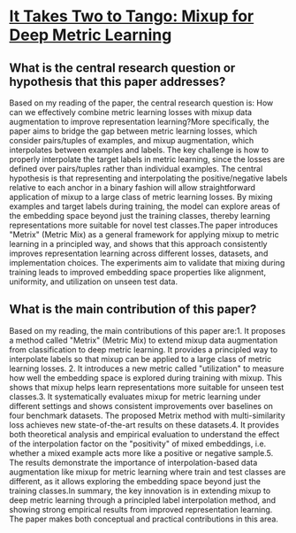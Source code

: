 # [It Takes Two to Tango: Mixup for Deep Metric Learning](https://arxiv.org/abs/2106.04990v2)

## What is the central research question or hypothesis that this paper addresses?

Based on my reading of the paper, the central research question is: How can we effectively combine metric learning losses with mixup data augmentation to improve representation learning?More specifically, the paper aims to bridge the gap between metric learning losses, which consider pairs/tuples of examples, and mixup augmentation, which interpolates between examples and labels. The key challenge is how to properly interpolate the target labels in metric learning, since the losses are defined over pairs/tuples rather than individual examples. The central hypothesis is that representing and interpolating the positive/negative labels relative to each anchor in a binary fashion will allow straightforward application of mixup to a large class of metric learning losses. By mixing examples and target labels during training, the model can explore areas of the embedding space beyond just the training classes, thereby learning representations more suitable for novel test classes.The paper introduces "Metrix" (Metric Mix) as a general framework for applying mixup to metric learning in a principled way, and shows that this approach consistently improves representation learning across different losses, datasets, and implementation choices. The experiments aim to validate that mixing during training leads to improved embedding space properties like alignment, uniformity, and utilization on unseen test data.


## What is the main contribution of this paper?

Based on my reading, the main contributions of this paper are:1. It proposes a method called "Metrix" (Metric Mix) to extend mixup data augmentation from classification to deep metric learning. It provides a principled way to interpolate labels so that mixup can be applied to a large class of metric learning losses. 2. It introduces a new metric called "utilization" to measure how well the embedding space is explored during training with mixup. This shows that mixup helps learn representations more suitable for unseen test classes.3. It systematically evaluates mixup for metric learning under different settings and shows consistent improvements over baselines on four benchmark datasets. The proposed Metrix method with multi-similarity loss achieves new state-of-the-art results on these datasets.4. It provides both theoretical analysis and empirical evaluation to understand the effect of the interpolation factor on the "positivity" of mixed embeddings, i.e. whether a mixed example acts more like a positive or negative sample.5. The results demonstrate the importance of interpolation-based data augmentation like mixup for metric learning where train and test classes are different, as it allows exploring the embedding space beyond just the training classes.In summary, the key innovation is in extending mixup to deep metric learning through a principled label interpolation method, and showing strong empirical results from improved representation learning. The paper makes both conceptual and practical contributions in this area.
